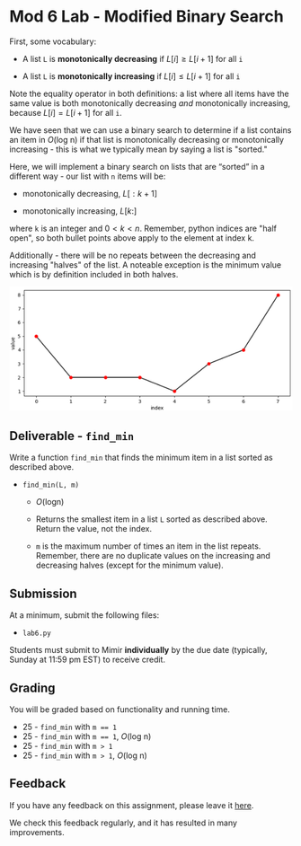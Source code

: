 
[//]: # (These are Markdown Comments)

[//]: # (Note the leading '[//]: #' and the parens around the actual comment)

[//]: # (Compile your own pdf from markdown! If you install pandoc + latex, you should be able to export this md file as a beautifully formatted pdf.)

[//]: # (Latex options: https://pandoc.org/MANUAL.html#variables-for-latex)

[//]: # ($ pandoc lab6.md -V urlcolor=blue -V geometry:margin=1in --highlight-style=Tango -o lab6.pdf)

# Mod 6 Lab - Modified Binary Search

First, some vocabulary:

* A list `L` is **monotonically decreasing** if $L[i] \geq L[i+1]$ for all `i`

* A list `L` is **monotonically increasing** if $L[i] \leq L[i+1]$ for all `i`

Note the equality operator in both definitions: a list where all items have the same value is both monotonically decreasing *and* monotonically increasing, because $L[i] = L[i + 1]$ for all `i`.

We have seen that we can use a binary search to determine if a list contains an item in *O*(log n) if that list is monotonically decreasing or monotonically increasing - this is what we typically mean by saying a list is "sorted."

Here, we will implement a binary search on lists that are “sorted” in a different way - our list with `n` items will be:

* monotonically decreasing, $L[:k+1]$

* monotonically increasing, $L[k:]$

where `k` is an integer and $0 < k < n$. Remember, python indices are "half open", so both bullet points above apply to the element at index k. 

Additionally - there will be no repeats between the decreasing and increasing "halves" of the list. A noteable exception is the minimum value which is by definition included in both halves.

![Plot of value vs index for sample list `L = [5, 2, 2, 2, 1, 3, 4, 9]`](./images/example_list.png)


## Deliverable - `find_min`

Write a function `find_min` that finds the minimum item in a list sorted as described above.

* `find_min(L, m)` 

   * *O*(logn)

   * Returns the smallest item in a list `L` sorted as described above. Return the value, not the index.

   * `m` is the maximum number of times an item in the list repeats. Remember, there are no duplicate values on the increasing and decreasing halves (except for the minimum value).

## Submission

At a minimum, submit the following files:

* `lab6.py`

Students must submit to Mimir **individually** by the due date (typically, Sunday at 11:59 pm EST) to receive credit.

## Grading

You will be graded based on functionality and running time.

* 25 - `find_min` with `m == 1`
* 25 - `find_min` with `m == 1`, *O*(log n)
* 25 - `find_min` with `m > 1` 
* 25 - `find_min` with `m > 1`, *O*(log n)


## Feedback

If you have any feedback on this assignment, please leave it [here](https://s.uconn.edu/cse2050_feedback).

We check this feedback regularly, and it has resulted in many improvements.